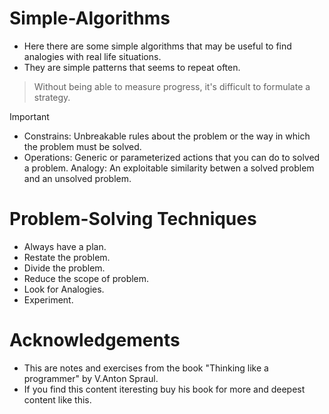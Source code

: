 # Simple-Algorithms
- Here there are some simple algorithms that may be useful to find analogies with real life situations.
- They are simple patterns that seems to repeat often.
>Without being able to measure progress, it's difficult to formulate a strategy.

>[!IMPORTANT] 
>- Constrains: Unbreakable rules about the problem or the way in which the problem must be solved.
>- Operations: Generic or parameterized actions that you can do to solved a problem.
>Analogy: An exploitable similarity betwen a solved problem and an unsolved problem. 

# Problem-Solving Techniques
- Always have a plan.
- Restate the problem.
- Divide the problem.
- Reduce the scope of problem.
- Look for Analogies.
- Experiment.
# Acknowledgements
- This are notes and exercises from the book "Thinking like a programmer" by V.Anton Spraul.
- If you find this content iteresting buy his book for more and deepest content like this.
  

